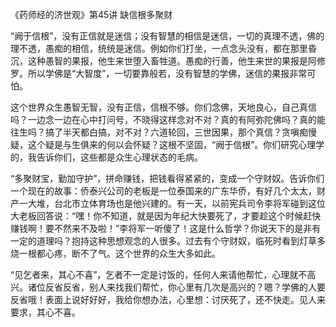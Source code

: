 《药师经的济世观》第45讲 缺信根多聚财

“阙于信根”，没有正信就是迷信；没有智慧的相信是迷信，一切的真理不透，佛的理不透，愚痴的相信，统统是迷信。例如你们打坐，一点念头没有，都在那里昏沉，这种愚智的果报，他生来世堕入畜牲道。愚痴的行善，他生来世的果报是阿修罗。所以学佛是“大智度”，一切要靠般若，没有智慧的学佛，迷信的果报非常可怕。

这个世界众生愚智无智，没有正信，信根不够。你们念佛，天地良心，自己真信吗？一边念一边在心中打问号，不晓得这样念对不对？真的有阿弥陀佛吗？真的能往生吗？搞了半天都白搞，对不对？六道轮回，三世因果，那个真信？贪嗔痴慢疑，这个疑是与生俱来的何以会怀疑？这根不坚固，“阙于信根”。你们研究心理学的，我告诉你们，这些都是众生心理状态的毛病。

“多聚财宝，勤加守护”，拼命赚钱，把钱看得紧紧的，变成一个守财奴。告诉你们一个现在的故事：侨泰兴公司的老板是一位泰国来的广东华侨，有好几个太太，财产一大堆，台北市立体育场也是他兴建的。有一天，以前宪兵司令李将军碰到这位大老板回答说：“嘿！你不知道，就是因为年纪大快要死了，才要趁这个时候赶快赚钱啊！要不然来不及啦！”李将军一听傻了！这是什么哲学？你说天下的是非有一定的道理吗？抱持这种思想观念的人很多。过去有个守财奴，临死时看到灯草多烧一根都心疼，断不了气。这个世界的众生大多如此。

“见乞者来，其心不喜”，乞者不一定是讨饭的，任何人来请他帮忙，心理就不高兴。诸位反省反省，别人来找我们帮忙，你心里有几次是高兴的？嗯？学佛的人要反省哦！表面上说好好好，我给你想办法，心里想：讨厌死了，还不快走。见人来要求，其心不喜。